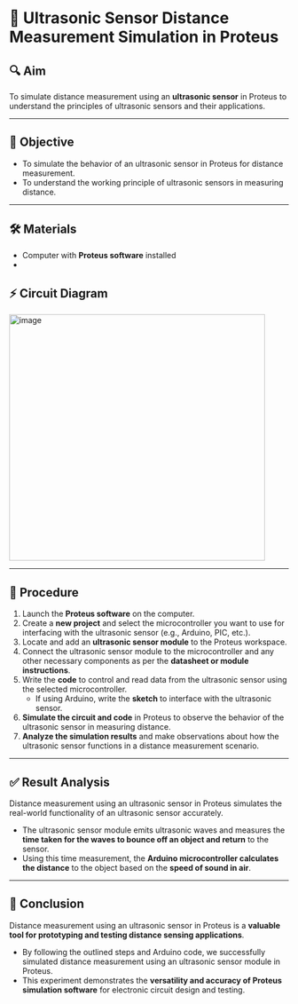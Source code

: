 # 📏 Ultrasonic Sensor Distance Measurement Simulation in Proteus

## 🔍 Aim
To simulate distance measurement using an **ultrasonic sensor** in Proteus to understand the principles of ultrasonic sensors and their applications.

---

## 🎯 Objective
- To simulate the behavior of an ultrasonic sensor in Proteus for distance measurement.  
- To understand the working principle of ultrasonic sensors in measuring distance.

---

## 🛠 Materials
- Computer with **Proteus software** installed
- 
 ## ⚡ Circuit Diagram
 
 <img width="461" height="444" alt="image" src="https://github.com/user-attachments/assets/22efdfa1-c1c9-4ed7-bf46-7f5653a2345c" />

---

## 📝 Procedure
1. Launch the **Proteus software** on the computer.  
2. Create a **new project** and select the microcontroller you want to use for interfacing with the ultrasonic sensor (e.g., Arduino, PIC, etc.).  
3. Locate and add an **ultrasonic sensor module** to the Proteus workspace.  
4. Connect the ultrasonic sensor module to the microcontroller and any other necessary components as per the **datasheet or module instructions**.  
5. Write the **code** to control and read data from the ultrasonic sensor using the selected microcontroller.  
   - If using Arduino, write the **sketch** to interface with the ultrasonic sensor.  
6. **Simulate the circuit and code** in Proteus to observe the behavior of the ultrasonic sensor in measuring distance.  
7. **Analyze the simulation results** and make observations about how the ultrasonic sensor functions in a distance measurement scenario.

---

## ✅ Result Analysis
Distance measurement using an ultrasonic sensor in Proteus simulates the real-world functionality of an ultrasonic sensor accurately.  

- The ultrasonic sensor module emits ultrasonic waves and measures the **time taken for the waves to bounce off an object and return** to the sensor.  
- Using this time measurement, the **Arduino microcontroller calculates the distance** to the object based on the **speed of sound in air**.  

---

## 🏁 Conclusion
Distance measurement using an ultrasonic sensor in Proteus is a **valuable tool for prototyping and testing distance sensing applications**.  

- By following the outlined steps and Arduino code, we successfully simulated distance measurement using an ultrasonic sensor module in Proteus.  
- This experiment demonstrates the **versatility and accuracy of Proteus simulation software** for electronic circuit design and testing.

